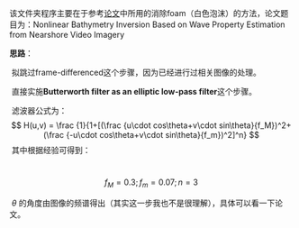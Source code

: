 

该文件夹程序主要在于参考[论文](https://smartech.gatech.edu/handle/1853/19793)中所用的消除foam（白色泡沫）的方法，论文题目为：Nonlinear Bathymetry Inversion Based on Wave Property Estimation from Nearshore Video Imagery



**思路**：

​	拟跳过frame-differenced这个步骤，因为已经进行过相关图像的处理。

​	直接实施**Butterworth filter as an elliptic low-pass filter**这个步骤。

​	滤波器公式为：
$$
H(u,v) = \frac {1}{1+[(\frac {u\cdot cos\theta+v\cdot sin\theta}{f_M})^2+(\frac {-u\cdot cos\theta+v\cdot sin\theta}{f_m})^2]^n}
$$
​	其中根据经验可得到：

​	
$$
f_M = 0.3;f_m = 0.07;n = 3
$$


​	 $\theta$ 的角度由图像的频谱得出（其实这一步我也不是很理解），具体可以看一下论文。

